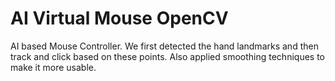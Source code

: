 # AI Virtual Mouse OpenCV
 AI based Mouse Controller. We first detected the hand landmarks and then track and click based on these points. Also applied smoothing techniques to make it more usable. 
